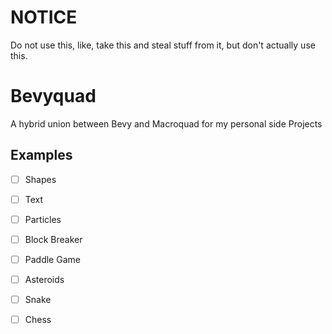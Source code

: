 # NOTICE

Do not use this, like, take this and steal stuff from it, but don't actually use this.

# Bevyquad

A hybrid union between Bevy and Macroquad for my personal side Projects

## Examples

- [ ] Shapes
- [ ] Text
- [ ] Particles

- [ ] Block Breaker
- [ ] Paddle Game
- [ ] Asteroids
- [ ] Snake
- [ ] Chess